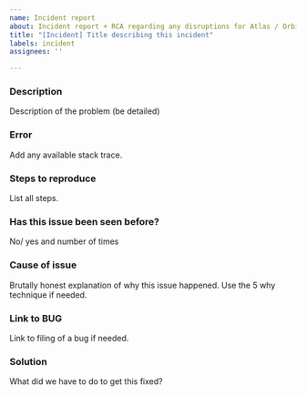 ```yaml
---
name: Incident report
about: Incident report + RCA regarding any disruptions for Atlas / Orbit
title: "[Incident] Title describing this incident"
labels: incident
assignees: ''

---
```


### Description
Description of the problem (be detailed)

### Error
Add any available stack trace.

### Steps to reproduce
List all steps. 

### Has this issue been seen before?
No/ yes and number of times

### Cause of issue 
Brutally honest explanation of why this issue happened. Use the 5 why technique if needed. 

### Link to BUG
Link to filing of a bug if needed. 

### Solution
What did we have to do to get this fixed?
